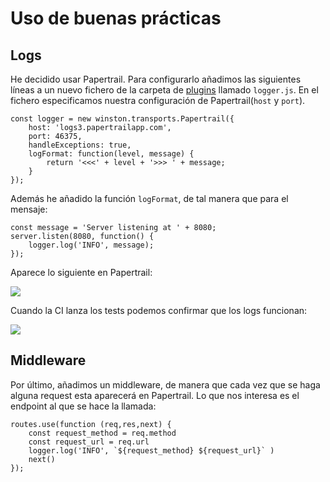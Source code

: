 # Uso de buenas prácticas

## Logs

He decidido usar Papertrail. Para configurarlo añadimos las siguientes líneas a un nuevo fichero de la carpeta de
[plugins](https://github.com/cecimerelo/VizYourData/tree/main/plugins) llamado `logger.js`. En el fichero especificamos
nuestra configuración de Papertrail(`host` y `port`).

```node
const logger = new winston.transports.Papertrail({
    host: 'logs3.papertrailapp.com',
    port: 46375,
    handleExceptions: true,
    logFormat: function(level, message) {
        return '<<<' + level + '>>> ' + message;
    }
});
```

Además he añadido la función `logFormat`, de tal manera que para el mensaje:
```node
const message = 'Server listening at ' + 8080;
server.listen(8080, function() {
    logger.log('INFO', message);
});
```

Aparece lo siguiente en Papertrail:

![](img/papertrail.png)

Cuando la CI lanza los tests podemos confirmar que los logs funcionan:

![](img/logs_test.png)

## Middleware

Por último, añadimos un middleware, de manera que cada vez que se haga alguna request esta aparecerá en Papertrail. Lo
que nos interesa es el endpoint al que se hace la llamada:

```node
routes.use(function (req,res,next) {
    const request_method = req.method
    const request_url = req.url
    logger.log('INFO', `${request_method} ${request_url}` )
    next()
});
```